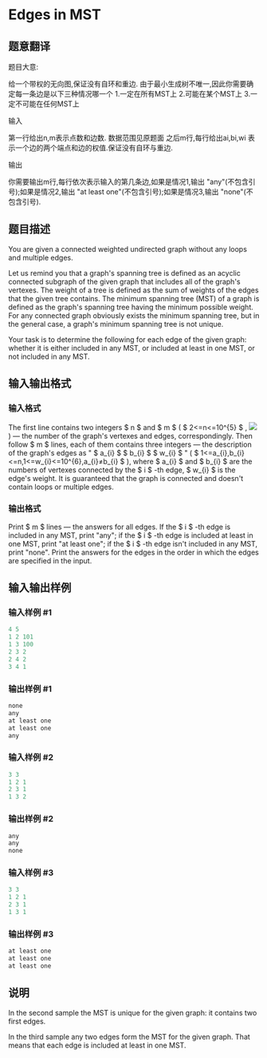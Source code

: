# Edges in MST

## 题意翻译

题目大意:

给一个带权的无向图,保证没有自环和重边. 由于最小生成树不唯一,因此你需要确定每一条边是以下三种情况哪一个 1.一定在所有MST上 2.可能在某个MST上 3.一定不可能在任何MST上

输入

第一行给出n,m表示点数和边数. 数据范围见原题面 之后m行,每行给出ai,bi,wi 表示一个边的两个端点和边的权值.保证没有自环与重边.

输出

你需要输出m行,每行依次表示输入的第几条边,如果是情况1,输出 "any"(不包含引号);如果是情况2,输出 "at least one"(不包含引号);如果是情况3,输出 "none"(不包含引号).

## 题目描述

You are given a connected weighted undirected graph without any loops and multiple edges.

Let us remind you that a graph's spanning tree is defined as an acyclic connected subgraph of the given graph that includes all of the graph's vertexes. The weight of a tree is defined as the sum of weights of the edges that the given tree contains. The minimum spanning tree (MST) of a graph is defined as the graph's spanning tree having the minimum possible weight. For any connected graph obviously exists the minimum spanning tree, but in the general case, a graph's minimum spanning tree is not unique.

Your task is to determine the following for each edge of the given graph: whether it is either included in any MST, or included at least in one MST, or not included in any MST.

## 输入输出格式

### 输入格式

The first line contains two integers $ n $ and $ m $ ( $ 2<=n<=10^{5} $ , ![](https://cdn.luogu.com.cn/upload/vjudge_pic/CF160D/1841eb9adb257200301ec3daad18abd00c456982.png)) — the number of the graph's vertexes and edges, correspondingly. Then follow $ m $ lines, each of them contains three integers — the description of the graph's edges as " $ a_{i} $ $ b_{i} $ $ w_{i} $ " ( $ 1<=a_{i},b_{i}<=n,1<=w_{i}<=10^{6},a_{i}≠b_{i} $ ), where $ a_{i} $ and $ b_{i} $ are the numbers of vertexes connected by the $ i $ -th edge, $ w_{i} $ is the edge's weight. It is guaranteed that the graph is connected and doesn't contain loops or multiple edges.

### 输出格式

Print $ m $ lines — the answers for all edges. If the $ i $ -th edge is included in any MST, print "any"; if the $ i $ -th edge is included at least in one MST, print "at least one"; if the $ i $ -th edge isn't included in any MST, print "none". Print the answers for the edges in the order in which the edges are specified in the input.

## 输入输出样例

### 输入样例 #1

```cpp
4 5
1 2 101
1 3 100
2 3 2
2 4 2
3 4 1

```
### 输出样例 #1

```cpp
none
any
at least one
at least one
any

```
### 输入样例 #2

```cpp
3 3
1 2 1
2 3 1
1 3 2

```
### 输出样例 #2

```cpp
any
any
none

```
### 输入样例 #3

```cpp
3 3
1 2 1
2 3 1
1 3 1

```
### 输出样例 #3

```cpp
at least one
at least one
at least one

```
## 说明

In the second sample the MST is unique for the given graph: it contains two first edges.

In the third sample any two edges form the MST for the given graph. That means that each edge is included at least in one MST.

